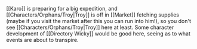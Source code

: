 [[Karo]] is preparing for a big expedition, and [[Characters/Orphans/Troy|Troy]] is off in [[Market]] fetching supplies (maybe if you visit the market after this you can run into him!), so you don't see [[Characters/Orphans/Troy|Troy]] here at least. Some character development of [[Directory Wicky]] would be good here, seeing as to what events are about to transpire.